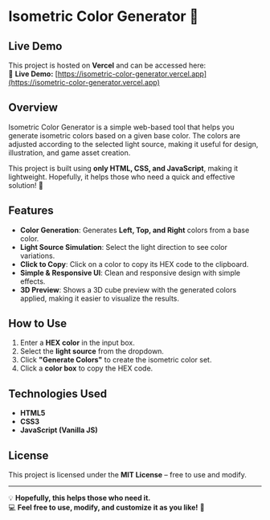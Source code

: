# Isometric Color Generator 🎨

## Live Demo  
This project is hosted on **Vercel** and can be accessed here:  
🔗 **Live Demo:** [https://isometric-color-generator.vercel.app](https://isometric-color-generator.vercel.app)  

## Overview  
Isometric Color Generator is a simple web-based tool that helps you generate isometric colors based on a given base color. The colors are adjusted according to the selected light source, making it useful for design, illustration, and game asset creation.  

This project is built using **only HTML, CSS, and JavaScript**, making it lightweight. Hopefully, it helps those who need a quick and effective solution! 🚀  

## Features  
- **Color Generation**: Generates **Left, Top, and Right** colors from a base color.  
- **Light Source Simulation**: Select the light direction to see color variations.  
- **Click to Copy**: Click on a color to copy its HEX code to the clipboard.  
- **Simple & Responsive UI**: Clean and responsive design with simple effects.
- **3D Preview**: Shows a 3D cube preview with the generated colors applied, making it easier to visualize the results.

## How to Use  
1. Enter a **HEX color** in the input box.  
2. Select the **light source** from the dropdown.  
3. Click **"Generate Colors"** to create the isometric color set.  
4. Click a **color box** to copy the HEX code.  

## Technologies Used  
- **HTML5**  
- **CSS3**  
- **JavaScript (Vanilla JS)**  

## License  
This project is licensed under the **MIT License** – free to use and modify.  

---

💡 **Hopefully, this helps those who need it.**  
💻 **Feel free to use, modify, and customize it as you like!** 🚀  